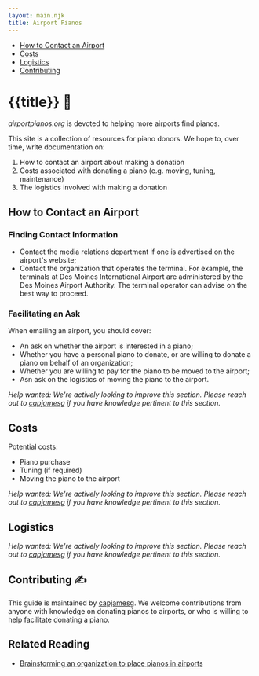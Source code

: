 ```yaml
---
layout: main.njk
title: Airport Pianos
---
```


<aside>
    <ul>
        <li>
            <a href="#how-to-contact-an-airport">How to Contact an Airport</a>
        </li>
        <li>
            <a href="#costs">Costs</a>
        </li>
        <li>
            <a href="#logistics">Logistics</a>
        </li>
        <li>
            <a href="#contributing">Contributing</a>
        </li>
    </ul>
</aside>

# {{title}} 🎹

_airportpianos.org_ is devoted to helping more airports find pianos.

This site is a collection of resources for piano donors. We hope to, over time, write documentation on:

1. How to contact an airport about making a donation
2. Costs associated with donating a piano (e.g. moving, tuning, maintenance)
3. The logistics involved with making a donation

## How to Contact an Airport

### Finding Contact Information

- Contact the media relations department if one is advertised on the airport's website;
- Contact the organization that operates the terminal. For example, the terminals at Des Moines International Airport are administered by the Des Moines Airport Authority. The terminal operator can advise on the best way to proceed.

### Facilitating an Ask

When emailing an airport, you should cover:

- An ask on whether the airport is interested in a piano;
- Whether you have a personal piano to donate, or are willing to donate a piano on behalf of an organization;
- Whether you are willing to pay for the piano to be moved to the airport;
- Asn ask on the logistics of moving the piano to the airport.

_*Help wanted*: We're actively looking to improve this section. Please reach out to [capjamesg](https://jamesg.blog) if you have knowledge pertinent to this section._

## Costs

Potential costs:

- Piano purchase
- Tuning (if required)
- Moving the piano to the airport

_*Help wanted*: We're actively looking to improve this section. Please reach out to [capjamesg](https://jamesg.blog) if you have knowledge pertinent to this section._

## Logistics

_*Help wanted*: We're actively looking to improve this section. Please reach out to [capjamesg](https://jamesg.blog) if you have knowledge pertinent to this section._

## Contributing ✍️

This guide is maintained by [capjamesg](https://jamesg.blog). We welcome contributions from anyone with knowledge on donating pianos to airports, or who is willing to help facilitate donating a piano.

## Related Reading

- [Brainstorming an organization to place pianos in airports](https://jamesg.blog/2023/04/29/airport-piano-organization/)

<script type="application/ld+json">
    {
    "@context": "https://schema.org",
    "@type": "Organization",
    "url": "https://airportpianos.org",
    "logo": "https://airportpianos.org/assets/img/piano.png"
    }
</script>